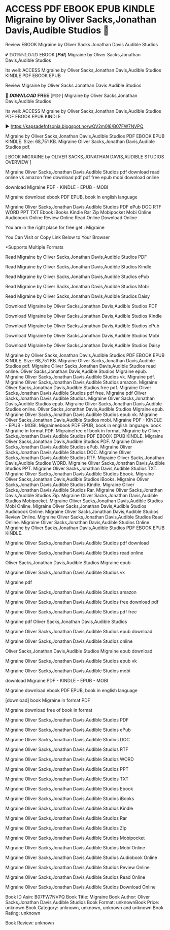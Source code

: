 # ACCESS PDF EBOOK EPUB KINDLE Migraine by  Oliver Sacks,Jonathan Davis,Audible Studios 📖
Review EBOOK Migraine by Oliver Sacks Jonathan Davis Audible Studios

💕 𝔻𝕆𝕎ℕ𝕃𝕆𝔸𝔻 EBOOK [𝑷𝒅𝒇] Migraine by Oliver Sacks,Jonathan Davis,Audible Studios

Its well: ACCESS Migraine by Oliver Sacks,Jonathan Davis,Audible Studios KINDLE PDF EBOOK EPUB


Review Migraine by Oliver Sacks Jonathan Davis Audible Studios

📖 𝑫𝑶𝑾𝑵𝑳𝑶𝑨𝑫 𝐅𝐑𝐄𝐄 [ℙ𝔻𝔽] Migraine by Oliver Sacks,Jonathan Davis,Audible Studios

Its well: ACCESS Migraine by Oliver Sacks,Jonathan Davis,Audible Studios PDF EBOOK EPUB KINDLE



▶ https://kapsadefnfsonia.blogspot.no/wQV2m0l6/B07FW7NVPQ



Migraine by Oliver Sacks,Jonathan Davis,Audible Studios PDF EBOOK EPUB KINDLE. Size: 68,751 KB. Migraine Oliver Sacks,Jonathan Davis,Audible Studios pdf.

[ BOOK MIGRAINE by OLIVER SACKS,JONATHAN DAVIS,AUDIBLE STUDIOS OVERVIEW ]

Migraine Oliver Sacks,Jonathan Davis,Audible Studios pdf download read online vk amazon free download pdf pdf free epub mobi download online

download Migraine PDF - KINDLE - EPUB - MOBI

Migraine download ebook PDF EPUB, book in english language

Migraine Oliver Sacks,Jonathan Davis,Audible Studios PDF ePub DOC RTF WORD PPT TXT Ebook iBooks Kindle Rar Zip Mobipocket Mobi Online Audiobook Online Review Online Read Online Download Online

You are in the right place for free get : Migraine

You Can Visit or Copy Link Below to Your Browser

*Supports Multiple Formats

Read Migraine by Oliver Sacks,Jonathan Davis,Audible Studios PDF

Read Migraine by Oliver Sacks,Jonathan Davis,Audible Studios Kindle

Read Migraine by Oliver Sacks,Jonathan Davis,Audible Studios ePub

Read Migraine by Oliver Sacks,Jonathan Davis,Audible Studios Mobi

Read Migraine by Oliver Sacks,Jonathan Davis,Audible Studios Daisy

Download Migraine by Oliver Sacks,Jonathan Davis,Audible Studios PDF

Download Migraine by Oliver Sacks,Jonathan Davis,Audible Studios Kindle

Download Migraine by Oliver Sacks,Jonathan Davis,Audible Studios ePub

Download Migraine by Oliver Sacks,Jonathan Davis,Audible Studios Mobi

Download Migraine by Oliver Sacks,Jonathan Davis,Audible Studios Daisy

Migraine by Oliver Sacks,Jonathan Davis,Audible Studios PDF EBOOK EPUB KINDLE. Size: 68,751 KB. Migraine Oliver Sacks,Jonathan Davis,Audible Studios pdf. Migraine Oliver Sacks,Jonathan Davis,Audible Studios read online. Oliver Sacks,Jonathan Davis,Audible Studios Migraine epub. Migraine Oliver Sacks,Jonathan Davis,Audible Studios vk. Migraine pdf. Migraine Oliver Sacks,Jonathan Davis,Audible Studios amazon. Migraine Oliver Sacks,Jonathan Davis,Audible Studios free pdf. Migraine Oliver Sacks,Jonathan Davis,Audible Studios pdf free. Migraine pdf Oliver Sacks,Jonathan Davis,Audible Studios. Migraine Oliver Sacks,Jonathan Davis,Audible Studios epub. Migraine Oliver Sacks,Jonathan Davis,Audible Studios online. Oliver Sacks,Jonathan Davis,Audible Studios Migraine epub. Migraine Oliver Sacks,Jonathan Davis,Audible Studios epub vk. Migraine Oliver Sacks,Jonathan Davis,Audible Studios mobi. Migraine PDF - KINDLE - EPUB - MOBI. Migraineebook PDF EPUB, book in english language. book Migraine in format PDF. Migrainefree of book in format. Migraine by Oliver Sacks,Jonathan Davis,Audible Studios PDF EBOOK EPUB KINDLE. Migraine Oliver Sacks,Jonathan Davis,Audible Studios PDF. Migraine Oliver Sacks,Jonathan Davis,Audible Studios ePub. Migraine Oliver Sacks,Jonathan Davis,Audible Studios DOC. Migraine Oliver Sacks,Jonathan Davis,Audible Studios RTF. Migraine Oliver Sacks,Jonathan Davis,Audible Studios WORD. Migraine Oliver Sacks,Jonathan Davis,Audible Studios PPT. Migraine Oliver Sacks,Jonathan Davis,Audible Studios TXT. Migraine Oliver Sacks,Jonathan Davis,Audible Studios Ebook. Migraine Oliver Sacks,Jonathan Davis,Audible Studios iBooks. Migraine Oliver Sacks,Jonathan Davis,Audible Studios Kindle. Migraine Oliver Sacks,Jonathan Davis,Audible Studios Rar. Migraine Oliver Sacks,Jonathan Davis,Audible Studios Zip. Migraine Oliver Sacks,Jonathan Davis,Audible Studios Mobipocket. Migraine Oliver Sacks,Jonathan Davis,Audible Studios Mobi Online. Migraine Oliver Sacks,Jonathan Davis,Audible Studios Audiobook Online. Migraine Oliver Sacks,Jonathan Davis,Audible Studios Review Online. Migraine Oliver Sacks,Jonathan Davis,Audible Studios Read Online. Migraine Oliver Sacks,Jonathan Davis,Audible Studios Online. Migraine by Oliver Sacks,Jonathan Davis,Audible Studios PDF EBOOK EPUB KINDLE.

Migraine Oliver Sacks,Jonathan Davis,Audible Studios pdf download

Migraine Oliver Sacks,Jonathan Davis,Audible Studios read online

Oliver Sacks,Jonathan Davis,Audible Studios Migraine epub

Migraine Oliver Sacks,Jonathan Davis,Audible Studios vk

Migraine pdf

Migraine Oliver Sacks,Jonathan Davis,Audible Studios amazon

Migraine Oliver Sacks,Jonathan Davis,Audible Studios free download pdf

Migraine Oliver Sacks,Jonathan Davis,Audible Studios pdf free

Migraine pdf Oliver Sacks,Jonathan Davis,Audible Studios

Migraine Oliver Sacks,Jonathan Davis,Audible Studios epub download

Migraine Oliver Sacks,Jonathan Davis,Audible Studios online

Oliver Sacks,Jonathan Davis,Audible Studios Migraine epub download

Migraine Oliver Sacks,Jonathan Davis,Audible Studios epub vk

Migraine Oliver Sacks,Jonathan Davis,Audible Studios mobi

download Migraine PDF - KINDLE - EPUB - MOBI

Migraine download ebook PDF EPUB, book in english language

[download] book Migraine in format PDF

Migraine download free of book in format

Migraine Oliver Sacks,Jonathan Davis,Audible Studios PDF

Migraine Oliver Sacks,Jonathan Davis,Audible Studios ePub

Migraine Oliver Sacks,Jonathan Davis,Audible Studios DOC

Migraine Oliver Sacks,Jonathan Davis,Audible Studios RTF

Migraine Oliver Sacks,Jonathan Davis,Audible Studios WORD

Migraine Oliver Sacks,Jonathan Davis,Audible Studios PPT

Migraine Oliver Sacks,Jonathan Davis,Audible Studios TXT

Migraine Oliver Sacks,Jonathan Davis,Audible Studios Ebook

Migraine Oliver Sacks,Jonathan Davis,Audible Studios iBooks

Migraine Oliver Sacks,Jonathan Davis,Audible Studios Kindle

Migraine Oliver Sacks,Jonathan Davis,Audible Studios Rar

Migraine Oliver Sacks,Jonathan Davis,Audible Studios Zip

Migraine Oliver Sacks,Jonathan Davis,Audible Studios Mobipocket

Migraine Oliver Sacks,Jonathan Davis,Audible Studios Mobi Online

Migraine Oliver Sacks,Jonathan Davis,Audible Studios Audiobook Online

Migraine Oliver Sacks,Jonathan Davis,Audible Studios Review Online

Migraine Oliver Sacks,Jonathan Davis,Audible Studios Read Online

Migraine Oliver Sacks,Jonathan Davis,Audible Studios Download Online

Book ID Asin: B07FW7NVPQ
Book Title: Migraine
Book Author: Oliver Sacks,Jonathan Davis,Audible Studios
Book Format: unknownBook Price: unknown
Book Category: unknown, unknown, unknown and unknown
Book Rating: unknown

Book Review: unknown
